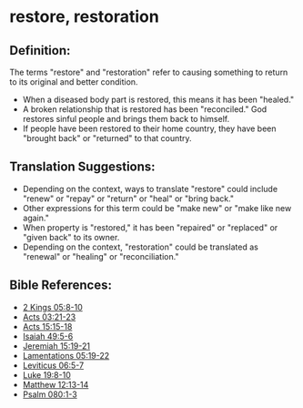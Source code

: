 # restore, restoration #

## Definition: ##

The terms "restore" and "restoration" refer to causing something to return to its original and better condition.

* When a diseased body part is restored, this means it has been "healed."
* A broken relationship that is restored has been "reconciled." God restores sinful people and brings them back to himself.
* If people have been restored to their home country, they have been "brought back" or "returned" to that country.

## Translation Suggestions: ##

* Depending on the context, ways to translate "restore" could include "renew" or "repay" or "return" or "heal" or "bring back."
* Other expressions for this term could be "make new" or "make like new again."
* When property is "restored," it has been "repaired" or "replaced" or "given back" to its owner.
* Depending on the context, "restoration" could be translated as "renewal" or "healing" or "reconciliation."

## Bible References: ##

* [2 Kings 05:8-10](en/tn/2ki/help/05/08)
* [Acts 03:21-23](en/tn/act/help/03/21)
* [Acts 15:15-18](en/tn/act/help/15/15)
* [Isaiah 49:5-6](en/tn/isa/help/49/05)
* [Jeremiah 15:19-21](en/tn/jer/help/15/19)
* [Lamentations 05:19-22](en/tn/lam/help/05/19)
* [Leviticus 06:5-7](en/tn/lev/help/06/05)
* [Luke 19:8-10](en/tn/luk/help/19/08)
* [Matthew 12:13-14](en/tn/mat/help/12/13)
* [Psalm 080:1-3](en/tn/psa/help/80/01)